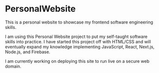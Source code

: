 # PersonalWebsite

This is a personal website to showcase my frontend software engineering skills. 

I am using this Personal Website project to put my self-taught software skills into practice. I have started this project off with HTML/CSS 
and will eventually expand my knowledge implementing JavaScript, React, Next.js, Node.js, and Firebase. 

I am currently working on deploying this site to run live on a secure web domain. 
